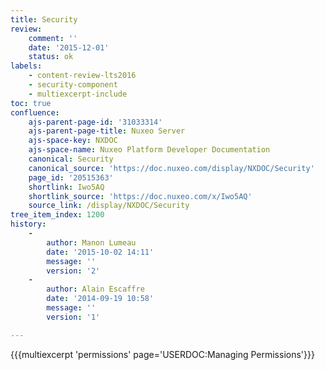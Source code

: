 ```yaml
---
title: Security
review:
    comment: ''
    date: '2015-12-01'
    status: ok
labels:
    - content-review-lts2016
    - security-component
    - multiexcerpt-include
toc: true
confluence:
    ajs-parent-page-id: '31033314'
    ajs-parent-page-title: Nuxeo Server
    ajs-space-key: NXDOC
    ajs-space-name: Nuxeo Platform Developer Documentation
    canonical: Security
    canonical_source: 'https://doc.nuxeo.com/display/NXDOC/Security'
    page_id: '20515363'
    shortlink: Iwo5AQ
    shortlink_source: 'https://doc.nuxeo.com/x/Iwo5AQ'
    source_link: /display/NXDOC/Security
tree_item_index: 1200
history:
    -
        author: Manon Lumeau
        date: '2015-10-02 14:11'
        message: ''
        version: '2'
    -
        author: Alain Escaffre
        date: '2014-09-19 10:58'
        message: ''
        version: '1'

---
```

{{{multiexcerpt 'permissions' page='USERDOC:Managing Permissions'}}}
